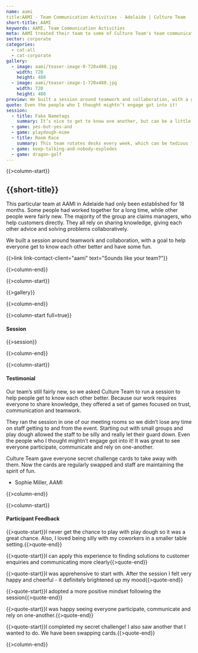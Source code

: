 ```yaml
---
name: aami
title:AAMI - Team Communication Activities - Adelaide | Culture Team
short-title: AAMI
keywords: AAMI, Team Communication Activities
meta: AAMI treated their team to some of Culture Team's team communication activities. If you're interested in trying our games, get in touch today! 
sector: corporate
categories:
  - cat-all
  - cat-corporate
gallery:
  - image: aami/teaser-image-0-720x480.jpg
    width: 720
    height: 480
  - image: aami/teaser-image-1-720x480.jpg
    width: 720
    height: 480
preview: We built a session around teamwork and collaboration, with a goal to help everyone get to know each other better and have some fun.
quote: Even the people who I thought mightn’t engage got into it!
session:
  - title: Fake Nametags
    summary: It’s nice to get to know one another, but can be a little awkward when you feel like you should already know someone’s name. In this game, we give participants the opportunity to introduce themselves - or - the fictional character they’ve decided to be today. It’s a lighthearted way to give everyone in the room a name and a voice.
  - game: yes-but-yes-and
  - game: playdough-mime
  - title: Room Race
    summary: This team rotates desks every week, which can be tedious for some. We created a game to help them turn a boring task into a game to boost their energy and productivity. We turned the room layout into a puzzle and had teams race to put their furniture back into place. We then challenged them to come up with their own way to gamify a mundane task.
  - game: keep-talking-and-nobody-explodes
  - game: dragon-golf
---
```

{{>column-start}}

## {{short-title}}

This particular team at AAMI in Adelaide had only been established for 18 months. Some people had worked together for a long time, while other people were fairly new. The majority of the group are claims managers, who help customers directly. They all rely on sharing knowledge, giving each other advice and solving problems collaboratively.

We built a session around teamwork and collaboration, with a goal to help everyone get to know each other better and have some fun.

{{>link link-contact-client="aami" text="Sounds like your team?"}}

{{>column-end}}

{{>column-start}}

{{>gallery}}

{{>column-end}}

{{>column-start full=true}}

#### Session

{{>session}}

{{>column-end}}

{{>column-start}}

#### Testimonial

Our team’s still fairly new, so we asked Culture Team to run a session to help people get to know each other better. Because our work requires everyone to share knowledge, they offered a set of games focused on trust, communication and teamwork.

They ran the session in one of our meeting rooms so we didn’t lose any time on staff getting to and from the event. Starting out with small groups and play dough allowed the staff to be silly and really let their guard down. Even the people who I thought mightn’t engage got into it! It was great to see everyone participate, communicate and rely on one-another.

Culture Team gave everyone secret challenge cards to take away with them. Now the cards are regularly swapped and staff are maintaining the spirit of fun.

* Sophie Miller, AAMI

{{>column-end}}

{{>column-start}}

#### Participant Feedback

{{>quote-start}}I never get the chance to play with play dough so it was a great chance. Also, I loved being silly with my coworkers in a smaller table setting.{{>quote-end}}

{{>quote-start}}I can apply this experience to finding solutions to customer enquiries and communicating more clearly{{>quote-end}}

{{>quote-start}}I was apprehensive to start with. After the session I felt very happy and cheerful - it definitely brightened up my mood{{>quote-end}}

{{>quote-start}}I adopted a more positive mindset following the session{{>quote-end}}

{{>quote-start}}I was happy seeing everyone participate, communicate and rely on one-another.{{>quote-end}}

{{>quote-start}}I completed my secret challenge! I also saw another that I wanted to do. We have been swapping cards.{{>quote-end}}

{{>column-end}}